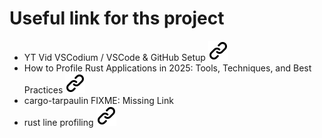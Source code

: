 # Useful link for ths project
<!-- keep the format -->
- YT Vid VSCodium / VSCode & GitHub Setup [![alt text][1]](https://www.youtube.com/watch?v=m3gLbNMdkV8 )
- How to Profile Rust Applications in 2025: Tools, Techniques, and Best Practices [![alt text][1]](https://markaicode.com/profiling-applications-2025/)
- cargo-tarpaulin FIXME: Missing Link
- rust line profiling [![alt text][1]](https://duckduckgo.com/?q=rust+line+profiling&t=vivaldi&atb=v484-1&ia=web)
<!-- Link sign - Don't Found a better way :-( - You know a better method? - send me a email -->
[1]: ./img/link_symbol.svg
<!-- keep the format -->
